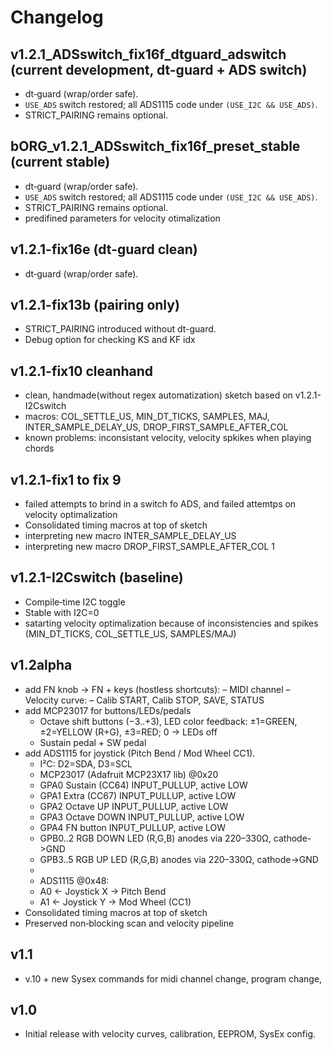 # Changelog

## v1.2.1_ADSswitch_fix16f_dtguard_adswitch (current development, dt-guard + ADS switch)
- dt‑guard (wrap/order safe).
- `USE_ADS` switch restored; all ADS1115 code under `(USE_I2C && USE_ADS)`.
- STRICT_PAIRING remains optional.

## bORG_v1.2.1_ADSswitch_fix16f_preset_stable (current stable)
- dt‑guard (wrap/order safe).
- `USE_ADS` switch restored; all ADS1115 code under `(USE_I2C && USE_ADS)`.
- STRICT_PAIRING remains optional.
- predifined parameters for velocity otimalization

## v1.2.1-fix16e (dt-guard clean)
- dt‑guard (wrap/order safe).

## v1.2.1-fix13b (pairing only)
- STRICT_PAIRING introduced without dt-guard.
- Debug option for checking KS and KF idx

## v1.2.1-fix10 cleanhand
- clean, handmade(without regex automatization) sketch based on v1.2.1-I2Cswitch
- macros: COL_SETTLE_US, MIN_DT_TICKS, SAMPLES, MAJ, INTER_SAMPLE_DELAY_US, DROP_FIRST_SAMPLE_AFTER_COL
- known problems: inconsistant velocity, velocity spkikes when playing chords

## v1.2.1-fix1 to fix 9
- failed attempts to brind in a switch fo ADS, and failed attemtps on velocity optimalization
- Consolidated timing macros at top of sketch
- interpreting new macro INTER_SAMPLE_DELAY_US
- interpreting new macro DROP_FIRST_SAMPLE_AFTER_COL 1

## v1.2.1-I2Cswitch (baseline)
- Compile‑time I2C toggle
- Stable with I2C=0
- satarting velocity optimalization because of inconsistencies and spikes (MIN_DT_TICKS, COL_SETTLE_US, SAMPLES/MAJ)

## v1.2alpha
- add FN knob -> FN + keys (hostless shortcuts):
 	– MIDI channel
        – Velocity curve:
        – Calib START, Calib STOP, SAVE, STATUS
- add MCP23017 for buttons/LEDs/pedals
   - Octave shift buttons (−3..+3), LED color feedback: ±1=GREEN, ±2=YELLOW (R+G), ±3=RED; 0 → LEDs off
   - Sustain pedal + SW pedal
- add ADS1115 for joystick (Pitch Bend / Mod Wheel CC1).
  * I²C: D2=SDA, D3=SCL
  * MCP23017 (Adafruit MCP23X17 lib) @0x20
  *   GPA0  Sustain (CC64)  INPUT_PULLUP, active LOW
  *   GPA1  Extra   (CC67)  INPUT_PULLUP, active LOW
  *   GPA2  Octave UP       INPUT_PULLUP, active LOW
  *   GPA3  Octave DOWN     INPUT_PULLUP, active LOW
  *   GPA4  FN button       INPUT_PULLUP, active LOW
  *   GPB0..2  RGB DOWN LED (R,G,B) anodes via 220–330Ω, cathode->GND
  *   GPB3..5  RGB UP   LED (R,G,B) anodes via 220–330Ω, cathode->GND
  *
  * ADS1115 @0x48:
  *   A0 <- Joystick X → Pitch Bend
  *   A1 <- Joystick Y → Mod Wheel (CC1)
- Consolidated timing macros at top of sketch
- Preserved non‑blocking scan and velocity pipeline

## v1.1
- v.10 + new Sysex commands for midi channel change, program change, 

## v1.0 
- Initial release with velocity curves, calibration, EEPROM, SysEx config.
